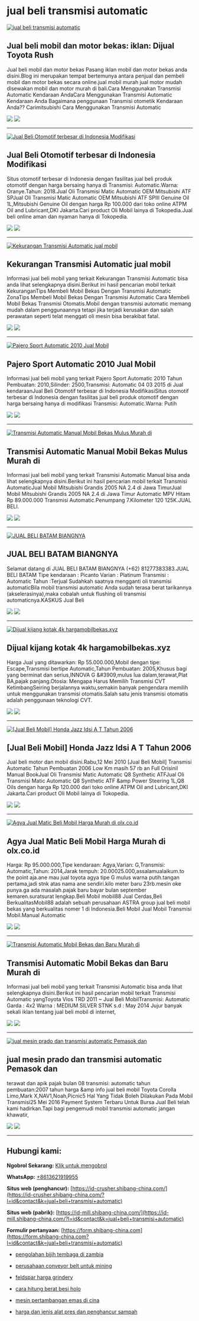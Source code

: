 # jual beli transmisi automatic

<a href="https://swt.shibang-china.com/?l=id&img&k=jual+beli+transmisi+automatic" target="_blank">![jual beli transmisi automatic](http://static.shibang-china.com/all-800x300/297.jpg)</a>

## Jual beli mobil dan motor bekas: iklan: Dijual Toyota Rush
Jual beli mobil dan motor bekas Pasang iklan mobil dan motor bekas anda disini.Blog ini merupakan tempat bertemunya antara penjual dan pembeli mobil dan motor bekas secara online.jual mobil murah jual motor mudah disewakan mobil dan motor murah di bali.Cara Menggunakan Transmisi Automatic Kendaraan AndaCara Menggunakan Transmisi Automatic Kendaraan Anda Bagaimana penggunaan Transmisi otometik Kendaraan Anda?? Carimitsubishi Cara Menggunakan Transmisi Automatic


<a href="https://whatsapp.shibangsoft.com/WhatsApp.php" target="_blank" title="WhatsApp">![](http://static.shibang-china.com/icon/whatsapp.png)</a> <a href="https://swt.shibang-china.com/?l=id&icon&k=jual+beli+transmisi+automatic" target="_blank">![](http://static.shibang-china.com/icon/chat-id.png)</a>

---

<a href="https://swt.shibang-china.com/?l=id&img&k=jual+beli+transmisi+automatic" target="_blank">![Jual Beli Otomotif terbesar di Indonesia Modifikasi](http://static.shibang-china.com/all-800x300/1078.jpg)</a>

## Jual Beli Otomotif terbesar di Indonesia Modifikasi
Situs otomotif terbesar di Indonesia dengan fasilitas jual beli produk otomotif dengan harga bersaing hanya di Transmisi: Automatic.Warna: Oranye.Tahun: 2018.Jual Oli Transmisi Matic Automatic OEM Mitsubishi ATF SPJual Oli Transmisi Matic Automatic OEM Mitsubishi ATF SPIII Genuine Oil 1L,Mitsubishi Genuine Oil dengan harga Rp 100.000 dari toko online ATPM Oil and Lubricant,DKI Jakarta.Cari product Oli Mobil lainya di Tokopedia.Jual beli online aman dan nyaman hanya di Tokopedia.


<a href="https://whatsapp.shibangsoft.com/WhatsApp.php" target="_blank" title="WhatsApp">![](http://static.shibang-china.com/icon/whatsapp.png)</a> <a href="https://swt.shibang-china.com/?l=id&icon&k=jual+beli+transmisi+automatic" target="_blank">![](http://static.shibang-china.com/icon/chat-id.png)</a>

---

<a href="https://swt.shibang-china.com/?l=id&img&k=jual+beli+transmisi+automatic" target="_blank">![Kekurangan Transmisi Automatic jual mobil](http://static.shibang-china.com/all-800x300/1516.jpg)</a>

## Kekurangan Transmisi Automatic jual mobil
Informasi jual beli mobil yang terkait Kekurangan Transmisi Automatic bisa anda lihat selengkapnya disini.Berikut ini hasil pencarian mobil terkait KekuranganTips Membeli Mobil Bekas Dengan Transmisi Automatic ZonaTips Membeli Mobil Bekas Dengan Transmisi Automatic Cara Membeli Mobil Bekas Transmisi Otomatis.Mobil dengan transmisi automatic memang mudah dalam penggunaannya tetapi jika terjadi kerusakan dan salah perawatan seperti telat menggati oli mesin bisa berakibat fatal.


<a href="https://whatsapp.shibangsoft.com/WhatsApp.php" target="_blank" title="WhatsApp">![](http://static.shibang-china.com/icon/whatsapp.png)</a> <a href="https://swt.shibang-china.com/?l=id&icon&k=jual+beli+transmisi+automatic" target="_blank">![](http://static.shibang-china.com/icon/chat-id.png)</a>

---

<a href="https://swt.shibang-china.com/?l=id&img&k=jual+beli+transmisi+automatic" target="_blank">![Pajero Sport Automatic 2010 Jual Mobil](http://static.shibang-china.com/all-800x300/1453.jpg)</a>

## Pajero Sport Automatic 2010 Jual Mobil
Informasi jual beli mobil yang terkait Pajero Sport Automatic 2010 Tahun Pembuatan: 2010,Silinder: 2500,Transmisi: Automatic 04 03 2015 di Jual kendaraanJual Beli Otomotif terbesar di Indonesia ModifikasiSitus otomotif terbesar di Indonesia dengan fasilitas jual beli produk otomotif dengan harga bersaing hanya di modifikasi Transmisi: Automatic.Warna: Putih


<a href="https://whatsapp.shibangsoft.com/WhatsApp.php" target="_blank" title="WhatsApp">![](http://static.shibang-china.com/icon/whatsapp.png)</a> <a href="https://swt.shibang-china.com/?l=id&icon&k=jual+beli+transmisi+automatic" target="_blank">![](http://static.shibang-china.com/icon/chat-id.png)</a>

---

<a href="https://swt.shibang-china.com/?l=id&img&k=jual+beli+transmisi+automatic" target="_blank">![Transmisi Automatic Manual Mobil Bekas Mulus Murah di](http://static.shibang-china.com/all-800x300/485.jpg)</a>

## Transmisi Automatic Manual Mobil Bekas Mulus Murah di
Informasi jual beli mobil yang terkait Transmisi Automatic Manual bisa anda lihat selengkapnya disini.Berikut ini hasil pencarian mobil terkait Transmisi AutomaticJual Mobil Mitsubishi Grandis 2005 NA 2.4 di Jawa TimurJual Mobil Mitsubishi Grandis 2005 NA 2.4 di Jawa Timur Automatic MPV Hitam Rp 89.000.000 Transmisi Automatic.Penumpang 7.Kilometer 120 125K.JUAL BELI.


<a href="https://whatsapp.shibangsoft.com/WhatsApp.php" target="_blank" title="WhatsApp">![](http://static.shibang-china.com/icon/whatsapp.png)</a> <a href="https://swt.shibang-china.com/?l=id&icon&k=jual+beli+transmisi+automatic" target="_blank">![](http://static.shibang-china.com/icon/chat-id.png)</a>

---

<a href="https://swt.shibang-china.com/?l=id&img&k=jual+beli+transmisi+automatic" target="_blank">![JUAL BELI BATAM BIANGNYA](http://static.shibang-china.com/all-800x300/574.jpg)</a>

## JUAL BELI BATAM BIANGNYA
Selamat datang di JUAL BELI BATAM BIANGNYA (+62) 81277383383.JUAL BELI BATAM Tipe kendaraan : Picanto Varian : Platinum Transmisi : Automatic Tahun :Terjual Sudahkah saatnya mengganti oli transmisi automaticBila mobil transmisi automatic Anda sudah terasa berat tarikannya (akselerasinya),maka cobalah untuk flushing oli transmisi automaticnya.KASKUS Jual Beli


<a href="https://whatsapp.shibangsoft.com/WhatsApp.php" target="_blank" title="WhatsApp">![](http://static.shibang-china.com/icon/whatsapp.png)</a> <a href="https://swt.shibang-china.com/?l=id&icon&k=jual+beli+transmisi+automatic" target="_blank">![](http://static.shibang-china.com/icon/chat-id.png)</a>

---

<a href="https://swt.shibang-china.com/?l=id&img&k=jual+beli+transmisi+automatic" target="_blank">![Dijual kijang kotak 4k hargamobilbekas.xyz](http://static.shibang-china.com/all-800x300/1312.jpg)</a>

## Dijual kijang kotak 4k hargamobilbekas.xyz
Harga Jual yang ditawarkan: Rp 55.000.000,Mobil dengan tipe: Escape,Transmisi bertipe Automatic,Tahun Pembuatan: 2005,Khusus bagi yang berminat dan serius,INNOVA G &#3909,mulus lua dalam,terawat,Plat BA,pajak panjang.Otosia: Mengapa Harus Memilih Transmisi CVT KetimbangSeiring berjalannya waktu,semakin banyak pengendara memilih untuk menggunakan transmisi otomatis.Salah satu jenis transmisi otomatis adalah penggunaan teknologi CVT.


<a href="https://whatsapp.shibangsoft.com/WhatsApp.php" target="_blank" title="WhatsApp">![](http://static.shibang-china.com/icon/whatsapp.png)</a> <a href="https://swt.shibang-china.com/?l=id&icon&k=jual+beli+transmisi+automatic" target="_blank">![](http://static.shibang-china.com/icon/chat-id.png)</a>

---

<a href="https://swt.shibang-china.com/?l=id&img&k=jual+beli+transmisi+automatic" target="_blank">![[Jual Beli Mobil] Honda Jazz Idsi A T Tahun 2006](http://static.shibang-china.com/all-800x300/271.jpg)</a>

## [Jual Beli Mobil] Honda Jazz Idsi A T Tahun 2006
Jual beli motor dan mobil disini.Rabu,12 Mei 2010 [Jual Beli Mobil] Transmisi Automatic Tahun Pembuatan 2006 Low Km masih 57 rb an Full Orisinil Manual BookJual Oli Transmisi Matic Automatic Q8 Synthetic ATFJual Oli Transmisi Matic Automatic Q8 Synthetic ATF &amp Power Steering 1L,Q8 Oils dengan harga Rp 120.000 dari toko online ATPM Oil and Lubricant,DKI Jakarta.Cari product Oli Mobil lainya di Tokopedia.


<a href="https://whatsapp.shibangsoft.com/WhatsApp.php" target="_blank" title="WhatsApp">![](http://static.shibang-china.com/icon/whatsapp.png)</a> <a href="https://swt.shibang-china.com/?l=id&icon&k=jual+beli+transmisi+automatic" target="_blank">![](http://static.shibang-china.com/icon/chat-id.png)</a>

---

<a href="https://swt.shibang-china.com/?l=id&img&k=jual+beli+transmisi+automatic" target="_blank">![Agya Jual Matic Beli Mobil Harga Murah di olx.co.id](http://static.shibang-china.com/all-800x300/1072.jpg)</a>

## Agya Jual Matic Beli Mobil Harga Murah di olx.co.id
Harga: Rp 95.000.000,Tipe kendaraan: Agya,Varian: G,Transmisi: Automatic,Tahun: 2014,Jarak tempuh: 20.00025.000,assalamualaikum.to the point aja.ane mau jual toyota agya tipe G mulus warna putih.tangan pertama,jadi stnk atas nama ane sendiri.kilo meter baru 23rb.mesin oke punya.ga ada masalah.pajak baru bayar bulan september kemaren.suratsurat lengkap.Beli Mobil mobil88 Jual Cerdas,Beli BerkualitasMobil88 adalah sebuah perusahaan ASTRA group jual beli mobil bekas yang berkualitas nomer 1 di Indonesia.Beli Mobil Jual Mobil Transmisi Mobil.Manual Automatic


<a href="https://whatsapp.shibangsoft.com/WhatsApp.php" target="_blank" title="WhatsApp">![](http://static.shibang-china.com/icon/whatsapp.png)</a> <a href="https://swt.shibang-china.com/?l=id&icon&k=jual+beli+transmisi+automatic" target="_blank">![](http://static.shibang-china.com/icon/chat-id.png)</a>

---

<a href="https://swt.shibang-china.com/?l=id&img&k=jual+beli+transmisi+automatic" target="_blank">![Transmisi Automatic Mobil Bekas dan Baru Murah di](http://static.shibang-china.com/all-800x300/564.jpg)</a>

## Transmisi Automatic Mobil Bekas dan Baru Murah di
Informasi jual beli mobil yang terkait Transmisi Automatic bisa anda lihat selengkapnya disini.Berikut ini hasil pencarian mobil terkait Transmisi Automatic yangToyota Vios TRD 2011 ~ Jual Beli MobilTransmisi: Automatic Garda : 4x2 Warna : MEDIUM SILVER STNK s.d : May 2014 Jujur banyak sekali iklan tentang jual beli mobil di internet,


<a href="https://whatsapp.shibangsoft.com/WhatsApp.php" target="_blank" title="WhatsApp">![](http://static.shibang-china.com/icon/whatsapp.png)</a> <a href="https://swt.shibang-china.com/?l=id&icon&k=jual+beli+transmisi+automatic" target="_blank">![](http://static.shibang-china.com/icon/chat-id.png)</a>

---

<a href="https://swt.shibang-china.com/?l=id&img&k=jual+beli+transmisi+automatic" target="_blank">![jual mesin prado dan transmisi automatic Pemasok dan](http://static.shibang-china.com/all-800x300/910.jpg)</a>

## jual mesin prado dan transmisi automatic Pemasok dan
terawat dan apik pajak bulan 08 transmisi: automatic tahun pembuatan:2007 tahun harga &amp info jual beli mobil Toyota Corolla Limo,Mark X,NAV1,Noah,Picnic5 Hal Yang Tidak Boleh Dilakukan Pada Mobil Transmisi25 Mei 2016 Payment System Terbaru Untuk Bursa Jual Beli telah kami hadirkan.Tapi bagi pengemudi mobil transmisi automatic jangan khawatir,


<a href="https://whatsapp.shibangsoft.com/WhatsApp.php" target="_blank" title="WhatsApp">![](http://static.shibang-china.com/icon/whatsapp.png)</a> <a href="https://swt.shibang-china.com/?l=id&icon&k=jual+beli+transmisi+automatic" target="_blank">![](http://static.shibang-china.com/icon/chat-id.png)</a>

---
## Hubungi kami:

**Ngobrol Sekarang:** [Klik untuk mengobrol](https://swt.shibang-china.com?l=id&contact&k=jual+beli+transmisi+automatic)

**WhatsApp:**  [+8613621919955](https://whatsapp.shibangsoft.com/WhatsApp.php)

**Situs web (penghancur):** [https://id-crusher.shibang-china.com/](https://id-crusher.shibang-china.com/?l=id&contact&k=jual+beli+transmisi+automatic)

**Situs web (pabrik):** [https://id-mill.shibang-china.com/](https://id-mill.shibang-china.com/?l=id&contact&k=jual+beli+transmisi+automatic)

**Formulir pertanyaan:** [https://form.shibang-china.com](https://form.shibang-china.com?l=id&contact&k=jual+beli+transmisi+automatic)

* [pengolahan bijih tembaga di zambia](../38/pengolahan%20bijih%20tembaga%20di%20zambia.md)

* [perusahaan conveyor belt untuk mining](../40/perusahaan%20conveyor%20belt%20untuk%20mining.md)

* [feldspar harga grindery](../39/feldspar%20harga%20grindery.md)

* [cara hitung berat besi holo](../36/cara%20hitung%20berat%20besi%20holo.md)

* [mesin pertambangan emas di cina](../34/mesin%20pertambangan%20emas%20di%20cina.md)

* [harga dan jenis alat pres dan penghancur sampah](../40/harga%20dan%20jenis%20alat%20pres%20dan%20penghancur%20sampah.md)